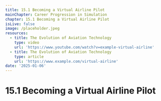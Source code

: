 ```yaml
---
title: 15.1 Becoming a Virtual Airline Pilot
mainChapter: Career Progression in Simulation
chapter: 15.1 Becoming a Virtual Airline Pilot
isLive: false
image: /placeholder.jpeg
resources:
  - title: The Evolution of Aviation Technology
    type: video
    url: 'https://www.youtube.com/watch?v=example-virtual-airline'
  - title: The Evolution of Aviation Technology
    type: article
    url: 'https://www.example.com/virtual-airline'
date: '2025-01-06'
---
```


# 15.1 Becoming a Virtual Airline Pilot
